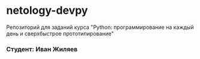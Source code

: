 # netology-devpy

Репозиторий для заданий курса "Python: программирование на каждый день и сверхбыстрое прототипирование"  

### Студент: Иван Жиляев
